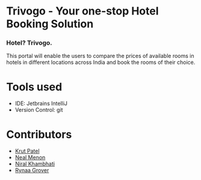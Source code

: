 # Trivogo - Your one-stop Hotel Booking Solution

### Hotel? Trivogo.

This portal will enable the users to compare the prices of available rooms in hotels in different locations across India and book the rooms of their choice.

# Tools used

+ IDE: Jetbrains IntelliJ
+ Version Control: git

# Contributors

+ [Krut Patel](https://www.github.com/iamkroot)
+ [Neal Menon](https://www.github.com/NealMenon)
+ [Niral Khambhati](https://github.com/stoicnerd)
+ [Rynaa Grover](https://github.com/rynaa)
